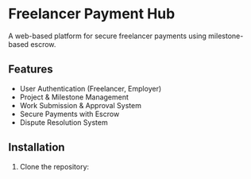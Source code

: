 # Freelancer Payment Hub

A web-based platform for secure freelancer payments using milestone-based escrow.

## Features
- User Authentication (Freelancer, Employer)
- Project & Milestone Management
- Work Submission & Approval System
- Secure Payments with Escrow
- Dispute Resolution System

## Installation
1. Clone the repository: